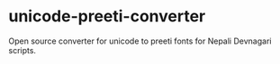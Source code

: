 # unicode-preeti-converter
Open source converter for unicode to preeti fonts for Nepali Devnagari scripts.
